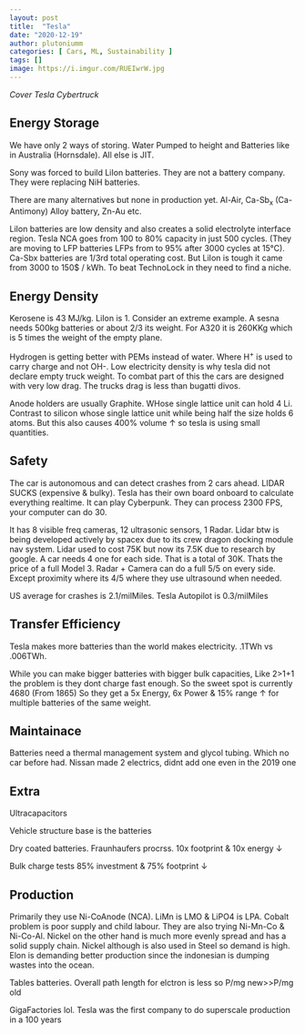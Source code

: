 ```yaml
---
layout: post
title:  "Tesla"
date: "2020-12-19"
author: plutoniumm
categories: [ Cars, ML, Sustainability ]
tags: []
image: https://i.imgur.com/RUEIwrW.jpg
---
```


*Cover Tesla Cybertruck*

## Energy Storage
We have only 2 ways of storing. Water Pumped to height and Batteries like in Australia (Hornsdale). All else is JIT.

Sony was forced to build LiIon batteries. They are not a battery company. They were replacing NiH batteries.

There are many alternatives but none in production yet. Al-Air, Ca-Sb<sub>x</sub> (Ca-Antimony) Alloy battery, Zn-Au etc.

LiIon batteries are low density and also creates a solid electrolyte interface region. Tesla NCA goes from 100 to 80% capacity in just 500 cycles. (They are moving to LFP batteries LFPs from to 95% after 3000 cycles at 15&deg;C). Ca-Sbx batteries are 1/3rd total operating cost. But LiIon is tough it came from 3000 to 150$ / kWh. To beat TechnoLock in they need to find a niche.


## Energy Density
Kerosene is 43 MJ/kg. LiIon is 1. Consider an extreme example. A sesna needs 500kg batteries or about 2/3 its weight. For A320 it is 260KKg which is 5 times the weight of the empty plane. 

Hydrogen is getting better with PEMs instead of water. Where H<sup>+</sup> is used to carry charge and not OH-. Low electricity density is why tesla did not declare empty truck weight. To combat part of this the cars are designed with very low drag. The trucks drag is less than bugatti divos.

Anode holders are usually Graphite. WHose single lattice unit can hold 4 Li. Contrast to silicon whose single lattice unit while being half the size holds 6 atoms. But this also causes 400% volume &uarr; so tesla is using small quantities.

## Safety
The car is autonomous and can detect crashes from 2 cars ahead. LIDAR SUCKS (expensive & bulky). Tesla has their own board onboard to calculate everything realtime. It can play Cyberpunk. They can process 2300 FPS, your computer can do 30.

It has 8 visible freq cameras, 12 ultrasonic sensors, 1 Radar. Lidar btw is being developed actively by spacex due to its crew dragon docking module nav system. Lidar used to cost 75K but now its 7.5K due to research by google. A car needs 4 one for each side. That is a total of 30K. Thats the price of a full Model 3. Radar + Camera can do a full 5/5 on every side. Except proximity where its 4/5 where they use ultrasound when needed.

US average for crashes is 2.1/milMiles. Tesla Autopilot is 0.3/milMiles


## Transfer Efficiency
Tesla makes more batteries than the world makes electricity. .1TWh vs .006TWh. 

While you can make bigger batteries with bigger bulk capacities, Like 2>1+1 the problem is they dont charge fast enough. So the sweet spot is currently 4680 (From 1865) So they get a 5x Energy, 6x Power & 15% range &uarr; for multiple batteries of the same weight. 


## Maintainace
Batteries need a thermal management system and glycol tubing. Which no car before had. Nissan made 2 electrics, didnt add one even in the 2019 one

## Extra
Ultracapacitors

Vehicle structure base is the batteries

Dry coated batteries. Fraunhaufers procrss. 10x footprint & 10x energy &darr;

Bulk charge tests 85% investment & 75% footprint &darr;

## Production
Primarily they use Ni-CoAnode (NCA). LiMn is LMO & LiPO4 is LPA. Cobalt problem is poor supply and child labour. They are also trying Ni-Mn-Co & Ni-Co-Al. Nickel on the other hand is much more evenly spread and has a solid supply chain. Nickel although is also used in Steel so demand is high. Elon is demanding better production since the indonesian is dumping wastes into the ocean.

Tables batteries. Overall path length for elctron is less so P/mg new>>P/mg old

GigaFactories lol. Tesla was the first company to do superscale production in a 100 years